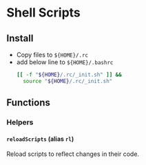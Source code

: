 # Shell Scripts
## Install
* Copy files to `${HOME}/.rc`
* add below line to `${HOME}/.bashrc`
    ```bash
    [[ -f "${HOME}/.rc/_init.sh" ]] &&
      source "${HOME}/.rc/_init.sh"
    ```

## Functions
### Helpers
#### `reloadScripts` (alias `rl`)
Reload scripts to reflect changes in their code.
